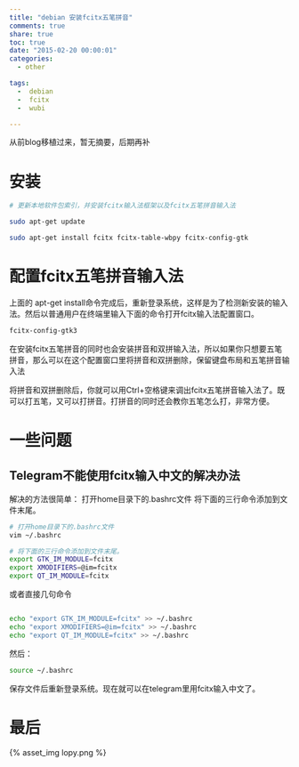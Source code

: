 ```yaml
---
title: "debian 安装fcitx五笔拼音"
comments: true
share: true
toc: true
date: "2015-02-20 00:00:01"
categories:
  - other

tags:
  -  debian 
  -  fcitx 
  -  wubi

---
```





从前blog移植过来，暂无摘要，后期再补

<!--more-->

  

# 安装

```bash
# 更新本地软件包索引，并安装fcitx输入法框架以及fcitx五笔拼音输入法

sudo apt-get update

sudo apt-get install fcitx fcitx-table-wbpy fcitx-config-gtk

```


# 配置fcitx五笔拼音输入法

  

上面的 apt-get install命令完成后，重新登录系统，这样是为了检测新安装的输入法。然后以普通用户在终端里输入下面的命令打开fcitx输入法配置窗口。

```bash
fcitx-config-gtk3

```

在安装fcitx五笔拼音的同时也会安装拼音和双拼输入法，所以如果你只想要五笔拼音，那么可以在这个配置窗口里将拼音和双拼删除，保留键盘布局和五笔拼音输入法

将拼音和双拼删除后，你就可以用Ctrl+空格键来调出fcitx五笔拼音输入法了。既可以打五笔，又可以打拼音。打拼音的同时还会教你五笔怎么打，非常方便。


# 一些问题

## Telegram不能使用fcitx输入中文的解决办法

解决的方法很简单：
打开home目录下的.bashrc文件
将下面的三行命令添加到文件末尾。

```bash
# 打开home目录下的.bashrc文件
vim ~/.bashrc

# 将下面的三行命令添加到文件末尾。
export GTK_IM_MODULE=fcitx
export XMODIFIERS=@im=fcitx
export QT_IM_MODULE=fcitx
```

或者直接几句命令

```bash

echo "export GTK_IM_MODULE=fcitx" >> ~/.bashrc
echo "export XMODIFIERS=@im=fcitx" >> ~/.bashrc
echo "export QT_IM_MODULE=fcitx" >> ~/.bashrc
```

然后：

```bash
source ~/.bashrc
```

保存文件后重新登录系统。现在就可以在telegram里用fcitx输入中文了。




# 最后



{% asset_img lopy.png %}